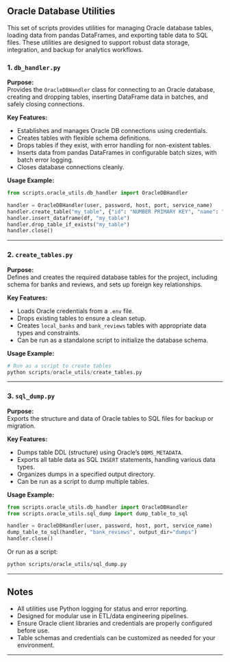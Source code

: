 ## Oracle Database Utilities

This set of scripts provides utilities for managing Oracle database tables, loading data from pandas DataFrames, and exporting table data to SQL files. These utilities are designed to support robust data storage, integration, and backup for analytics workflows.

### 1. `db_handler.py`

**Purpose:**  
Provides the `OracleDBHandler` class for connecting to an Oracle database, creating and dropping tables, inserting DataFrame data in batches, and safely closing connections.

**Key Features:**
- Establishes and manages Oracle DB connections using credentials.
- Creates tables with flexible schema definitions.
- Drops tables if they exist, with error handling for non-existent tables.
- Inserts data from pandas DataFrames in configurable batch sizes, with batch error logging.
- Closes database connections cleanly.

**Usage Example:**
```python
from scripts.oracle_utils.db_handler import OracleDBHandler

handler = OracleDBHandler(user, password, host, port, service_name)
handler.create_table("my_table", {"id": "NUMBER PRIMARY KEY", "name": "VARCHAR2(100)"})
handler.insert_dataframe(df, "my_table")
handler.drop_table_if_exists("my_table")
handler.close()
```

---

### 2. `create_tables.py`

**Purpose:**  
Defines and creates the required database tables for the project, including schema for banks and reviews, and sets up foreign key relationships.

**Key Features:**
- Loads Oracle credentials from a `.env` file.
- Drops existing tables to ensure a clean setup.
- Creates `local_banks` and `bank_reviews` tables with appropriate data types and constraints.
- Can be run as a standalone script to initialize the database schema.

**Usage Example:**
```python
# Run as a script to create tables
python scripts/oracle_utils/create_tables.py
```

---

### 3. `sql_dump.py`

**Purpose:**  
Exports the structure and data of Oracle tables to SQL files for backup or migration.

**Key Features:**
- Dumps table DDL (structure) using Oracle’s `DBMS_METADATA`.
- Exports all table data as SQL `INSERT` statements, handling various data types.
- Organizes dumps in a specified output directory.
- Can be run as a script to dump multiple tables.

**Usage Example:**
```python
from scripts.oracle_utils.db_handler import OracleDBHandler
from scripts.oracle_utils.sql_dump import dump_table_to_sql

handler = OracleDBHandler(user, password, host, port, service_name)
dump_table_to_sql(handler, "bank_reviews", output_dir="dumps")
handler.close()
```
Or run as a script:
```sh
python scripts/oracle_utils/sql_dump.py
```

---

## Notes

- All utilities use Python logging for status and error reporting.
- Designed for modular use in ETL/data engineering pipelines.
- Ensure Oracle client libraries and credentials are properly configured before use.
- Table schemas and credentials can be customized as needed for your environment.

---